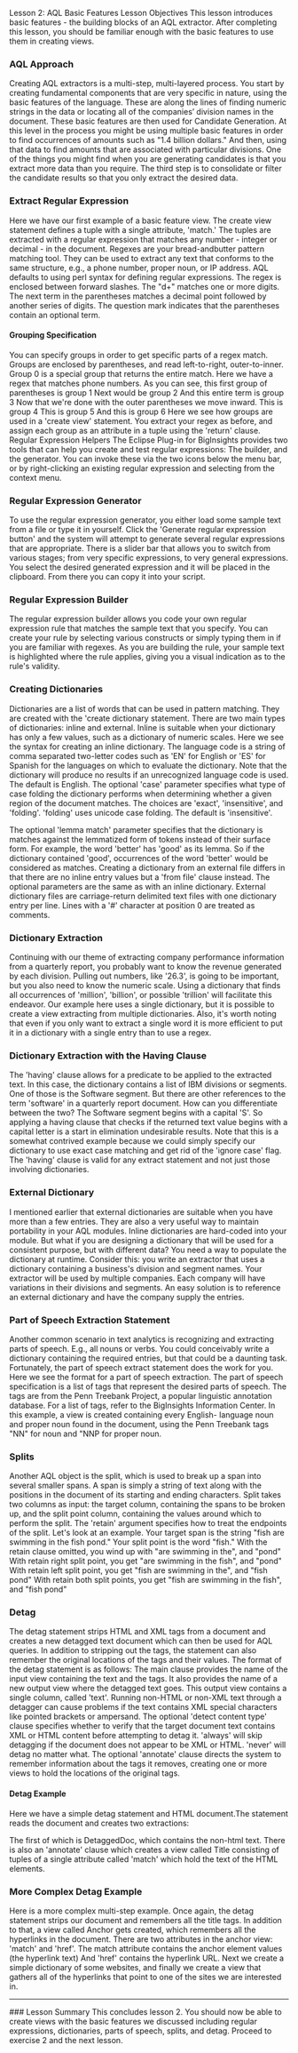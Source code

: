 Lesson 2: AQL Basic Features
Lesson Objectives
This lesson introduces basic features - the
building blocks of an AQL extractor. After completing this lesson, you should be familiar
enough with the basic features to use them in creating views.
### AQL Approach
Creating AQL extractors is a multi-step, multi-layered process. You start by creating
fundamental components that are very specific in nature, using the basic features of the
language. These are along the lines of finding numeric strings in the data or locating all of the
companies’ division names in the document.
These basic features are then used for Candidate Generation. At this level in the process you
might be using multiple basic features in order to find occurrences of amounts such as "1.4
billion dollars." And then, using that data to find amounts that are associated with particular
divisions.
One of the things you might find when you are generating candidates is that you extract more
data than you require. The third step is to consolidate or filter the candidate results so that
you only extract the desired data.
### Extract Regular Expression
Here we have our first example of a basic feature view. The create view statement defines a
tuple with a single attribute, 'match.' The tuples are extracted with a regular expression that
matches any number - integer or decimal - in the document. Regexes are your bread-andbutter
pattern matching tool. They can be used to extract any text that conforms to the same
structure, e.g., a phone number, proper noun, or IP address. AQL defaults to using perl syntax
for defining regular expressions.
The regex is enclosed between forward slashes.
The "d+" matches one or more digits.
The next term in the parentheses matches a decimal point followed by another series of digits.
The question mark indicates that the parentheses contain an optional term.
#### Grouping Specification
You can specify groups in order to get specific parts of a regex match. Groups are enclosed by
parentheses, and read left-to-right, outer-to-inner. Group 0 is a special group that returns the
entire match. Here we have a regex that matches phone numbers.
As you can see, this first group of parentheses is group 1
Next would be group 2
And this entire term is group 3
Now that we're done with the outer parentheses we move inward.
This is group 4
This is group 5
And this is group 6
Here we see how groups are used in a 'create view' statement.
You extract your regex as before, and assign each group as an attribute in a tuple using the
'return' clause.
Regular Expression Helpers
The Eclipse Plug-in for BigInsights provides two tools that can help you create and test regular
expressions: The builder, and the generator. You can invoke these via the two icons below the
menu bar, or by right-clicking an existing regular expression and selecting from the context
menu.
### Regular Expression Generator
To use the regular expression generator, you either load some sample text from a file or type
it in yourself. Click the 'Generate regular expression button' and the system will attempt to
generate several regular expressions that are appropriate. There is a slider bar that allows you
to switch from various stages; from very specific expressions, to very general expressions. You
select the desired generated expression and it will be placed in the clipboard. From there you
can copy it into your script.
### Regular Expression Builder
The regular expression builder allows you code your own regular expression rule that matches
the sample text that you specify. You can create your rule by selecting various constructs or
simply typing them in if you are familiar with regexes. As you are building the rule, your
sample text is highlighted where the rule applies, giving you a visual indication as to the rule's
validity.
### Creating Dictionaries
Dictionaries are a list of words that can be used in pattern matching. They are created with the
'create dictionary statement. There are two main types of dictionaries: inline and external.
Inline is suitable when your dictionary has only a few values, such as a dictionary of numeric
scales. Here we see the syntax for creating an inline dictionary.
The language code is a string of comma separated two-letter codes such as 'EN' for English or
'ES' for Spanish for the languages on which to evaluate the dictionary. Note that the dictionary
will produce no results if an unrecognized language code is used. The default is English.
The optional 'case' parameter specifies what type of case folding the dictionary performs
when determining whether a given region of the document matches.
The choices are 'exact', 'insensitive', and 'folding'. 'folding' uses unicode case folding. The
default is 'insensitive'.

The optional 'lemma match' parameter specifies that the dictionary is matches against the
lemmatized form of tokens instead of their surface form. For example, the word 'better' has
'good' as its lemma. So if the dictionary contained 'good', occurrences of the word 'better'
would be considered as matches.
Creating a dictionary from an external file differs in that there are no inline entry values but a
'from file' clause instead.
The optional parameters are the same as with an inline dictionary.
External dictionary files are carriage-return delimited text files with one dictionary entry per
line. Lines with a '#' character at position 0 are treated as comments.

### Dictionary Extraction
Continuing with our theme of extracting company performance information from a quarterly
report, you probably want to know the revenue generated by each division. Pulling out
numbers, like '26.3', is going to be important, but you also need to know the numeric scale.
Using a dictionary that finds all occurrences of 'million', 'billion', or possible 'trillion' will
facilitate this endeavor. Our example here uses a single dictionary, but it is possible to create a
view extracting from multiple dictionaries. Also, it's worth noting that even if you only want to
extract a single word it is more efficient to put it in a dictionary with a single entry than to use
a regex.

### Dictionary Extraction with the Having Clause
The 'having' clause allows for a predicate to be applied to the extracted text. In this case, the
dictionary contains a list of IBM divisions or segments. One of those is the Software segment.
But there are other references to the term 'software' in a quarterly report document.
How can you differentiate between the two? The Software segment begins with a capital 'S'.
So applying a having clause that checks if the returned text value begins with a capital letter is
a start in elimination undesirable results. Note that this is a somewhat contrived example
because we could simply specify our dictionary to use exact case matching and get rid of the
'ignore case' flag.
The 'having' clause is valid for any extract statement and not just those involving dictionaries.

### External Dictionary
I mentioned earlier that external dictionaries are suitable when you have more than a few
entries. They are also a very useful way to maintain portability in your AQL modules.
Inline dictionaries are hard-coded into your module. But what if you are designing a dictionary
that will be used for a consistent purpose, but with different data? You need a way to
populate the dictionary at runtime.
Consider this: you write an extractor that uses a dictionary containing a business's division and
segment names. Your extractor will be used by multiple companies. Each company will have
variations in their divisions and segments. An easy solution is to reference an external
dictionary and have the company supply the entries.

### Part of Speech Extraction Statement
Another common scenario in text analytics is recognizing and extracting parts of speech.
E.g., all nouns or verbs. You could conceivably write a dictionary containing the required
entries, but that could be a daunting task. Fortunately, the part of speech extract statement
does the work for you. Here we see the format for a part of speech extraction.
The part of speech specification is a list of tags that represent the desired parts of speech.
The tags are from the Penn Treebank Project, a popular linguistic annotation database.
For a list of tags, refer to the BigInsights Information Center.
In this example, a view is created containing every English- language noun and proper noun
found in the document, using the Penn Treebank tags "NN" for noun and "NNP for proper
noun.
### Splits
Another AQL object is the split, which is used to break up a span into several smaller spans.
A span is simply a string of text along with the positions in the document of its starting and
ending characters.
Split takes two columns as input: the target column, containing the spans to be broken up,
and the split point column, containing the values around which to perform the split.
The 'retain' argument specifies how to treat the endpoints of the split.
Let's look at an example.
Your target span is the string "fish are swimming in the fish pond." Your split point is the word
"fish."
With the retain clause omitted, you wind up with "are swimming in the", and "pond"
With retain right split point, you get "are swimming in the fish", and "pond"
With retain left split point, you get "fish are swimming in the", and "fish pond"
With retain both split points, you get "fish are swimming in the fish", and "fish pond"
### Detag
The detag statement strips HTML and XML tags from a document and creates a new detagged
text document which can then be used for AQL queries. In addition to stripping out the tags,
the statement can also remember the original locations of the tags and their values.
The format of the detag statement is as follows:
The main clause provides the name of the input view containing the text and the tags. It also
provides the name of a new output view where the detagged text goes.
This output view contains a single column, called 'text'.
Running non-HTML or non-XML text through a detagger can cause problems if the text
contains XML special characters like pointed brackets or ampersand. The optional 'detect
content type' clause specifies whether to verify that the target document text contains XML or
HTML content before attempting to detag it. 'always' will skip detagging if the document does
not appear to be XML or HTML. 'never' will detag no matter what.
The optional 'annotate' clause directs the system to remember information about the tags it
removes, creating one or more views to hold the locations of the original tags.
#### Detag Example
Here we have a simple detag statement and HTML document.The statement reads the
document and creates two extractions:

The first of which is DetaggedDoc, which contains the non-html text.
There is also an 'annotate' clause which creates a view called Title consisting of tuples of a
single attribute called 'match' which hold the text of the HTML elements.
### More Complex Detag Example
Here is a more complex multi-step example.
Once again, the detag statement strips our document and remembers all the title tags.
In addition to that, a view called Anchor gets created, which remembers all the hyperlinks in
the document. There are two attributes in the anchor view: 'match' and 'href'.
The match attribute contains the anchor element values (the hyperlink text)
And 'href' contains the hyperlink URL.
Next we create a simple dictionary of some websites, and finally we create a view that gathers
all of the hyperlinks that point to one of the sites we are interested in.
<hr>
### Lesson Summary
This concludes lesson 2. You should now be able to create views with the basic features we
discussed including regular expressions, dictionaries, parts of speech, splits, and detag.
Proceed to exercise 2 and the next lesson.
